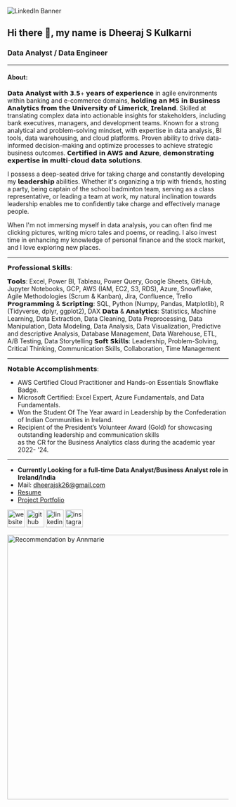 ![LinkedIn Banner](https://github.com/user-attachments/assets/dd3cefb8-2606-43c1-a4db-e83338d327ef)

## Hi there 👋, my name is Dheeraj S Kulkarni
### Data Analyst / Data Engineer
----------------------------------------------------------------------------------------------------------------------------------
#### About: 

𝗗𝗮𝘁𝗮 𝗔𝗻𝗮𝗹𝘆𝘀𝘁 𝘄𝗶𝘁𝗵 𝟯.𝟱+ 𝘆𝗲𝗮𝗿𝘀 𝗼𝗳 𝗲𝘅𝗽𝗲𝗿𝗶𝗲𝗻𝗰𝗲 in agile environments within banking and e-commerce domains, 𝗵𝗼𝗹𝗱𝗶𝗻𝗴 𝗮𝗻 𝗠𝗦 𝗶𝗻 𝗕𝘂𝘀𝗶𝗻𝗲𝘀𝘀 𝗔𝗻𝗮𝗹𝘆𝘁𝗶𝗰𝘀 𝗳𝗿𝗼𝗺 𝘁𝗵𝗲 𝗨𝗻𝗶𝘃𝗲𝗿𝘀𝗶𝘁𝘆 𝗼𝗳 𝗟𝗶𝗺𝗲𝗿𝗶𝗰𝗸, 𝗜𝗿𝗲𝗹𝗮𝗻𝗱. Skilled at translating complex data into actionable insights for stakeholders, including bank executives, managers, and development teams. Known for a strong analytical and problem-solving mindset, with expertise in data analysis, BI tools, data warehousing, and cloud platforms. Proven ability to drive data-informed decision-making and optimize processes to achieve strategic business outcomes. 𝗖𝗲𝗿𝘁𝗶𝗳𝗶𝗲𝗱 𝗶𝗻 𝗔𝗪𝗦 𝗮𝗻𝗱 𝗔𝘇𝘂𝗿𝗲, 𝗱𝗲𝗺𝗼𝗻𝘀𝘁𝗿𝗮𝘁𝗶𝗻𝗴 𝗲𝘅𝗽𝗲𝗿𝘁𝗶𝘀𝗲 𝗶𝗻 𝗺𝘂𝗹𝘁𝗶-𝗰𝗹𝗼𝘂𝗱 𝗱𝗮𝘁𝗮 𝘀𝗼𝗹𝘂𝘁𝗶𝗼𝗻𝘀.

I possess a deep-seated drive for taking charge and constantly developing my 𝗹𝗲𝗮𝗱𝗲𝗿𝘀𝗵𝗶𝗽 abilities. Whether it's organizing a trip with friends, hosting a party, being captain of the school badminton team, serving as a class representative, or leading a team at work, my natural inclination towards leadership enables me to confidently take charge and effectively manage people.

When I'm not immersing myself in data analysis, you can often find me clicking pictures, writing micro tales and poems, or reading. I also invest time in enhancing my knowledge of personal finance and the stock market, and I love exploring new places. 

______________________________________________
𝗣𝗿𝗼𝗳𝗲𝘀𝘀𝗶𝗼𝗻𝗮𝗹 𝗦𝗸𝗶𝗹𝗹𝘀:

𝗧𝗼𝗼𝗹𝘀: Excel, Power BI, Tableau, Power Query, Google Sheets, GitHub, Jupyter Notebooks, GCP, AWS (IAM, EC2, S3, RDS), Azure, Snowflake, Agile Methodologies (Scrum & Kanban), Jira, Confluence, Trello
𝗣𝗿𝗼𝗴𝗿𝗮𝗺𝗺𝗶𝗻𝗴 & 𝗦𝗰𝗿𝗶𝗽𝘁𝗶𝗻𝗴: SQL, Python (Numpy, Pandas, Matplotlib), R (Tidyverse, dplyr, ggplot2), DAX
𝗗𝗮𝘁𝗮 & 𝗔𝗻𝗮𝗹𝘆𝘁𝗶𝗰𝘀: Statistics, Machine Learning, Data Extraction, Data Cleaning, Data Preprocessing, Data Manipulation, Data Modeling, Data Analysis, Data Visualization, Predictive and descriptive Analysis, Database Management, Data Warehouse, ETL, A/B Testing, Data Storytelling
𝗦𝗼𝗳𝘁 𝗦𝗸𝗶𝗹𝗹𝘀: Leadership, Problem-Solving, Critical Thinking, Communication Skills, Collaboration, Time Management
__________________________________________________________________________________________________
𝗡𝗼𝘁𝗮𝗯𝗹𝗲 𝗔𝗰𝗰𝗼𝗺𝗽𝗹𝗶𝘀𝗵𝗺𝗲𝗻𝘁𝘀:

* AWS Certified Cloud Practitioner and Hands-on Essentials Snowflake Badge.  
* Microsoft Certified: Excel Expert, Azure Fundamentals, and Data Fundamentals.  
* Won the Student Of The Year award in Leadership by the Confederation of Indian Communities in Ireland.  
* Recipient of the President’s Volunteer Award (Gold) for showcasing outstanding leadership and communication skills  
as the CR for the Business Analytics class during the academic year 2022-
'24.

__________________________________________________________________________________________________

- **Currently Looking for a full-time Data Analyst/Business Analyst role in Ireland/India**
- Mail: dheerajsk26@gmail.com
- [Resume](https://drive.google.com/file/d/1F_Xi1qUNLNsyWJ7P2_7Mny7BtRRo9V4o/view?usp=sharing)
- [Project Portfolio](https://dheerajsk.carrd.co/)

[<img src='https://cdn.jsdelivr.net/npm/simple-icons@3.0.1/icons/icloud.svg' alt='website' height='40'>](https://dheerajsk.carrd.co/)
[<img src='https://cdn.jsdelivr.net/npm/simple-icons@3.0.1/icons/github.svg' alt='github' height='40'>](https://github.com/dheerajsk26)  [<img src='https://cdn.jsdelivr.net/npm/simple-icons@3.0.1/icons/linkedin.svg' alt='linkedin' height='40'>](https://www.linkedin.com/in/dheeraj-s-kulkarni/)  [<img src='https://cdn.jsdelivr.net/npm/simple-icons@3.0.1/icons/instagram.svg' alt='instagram' height='40'>](https://www.instagram.com/dheerature/)  


  
<img width="602" alt="Recommendation by Annmarie" src="https://github.com/dheerajsk26/dheerajsk26/assets/77773902/34cfb672-138c-49a8-bd7f-22370714670e">





